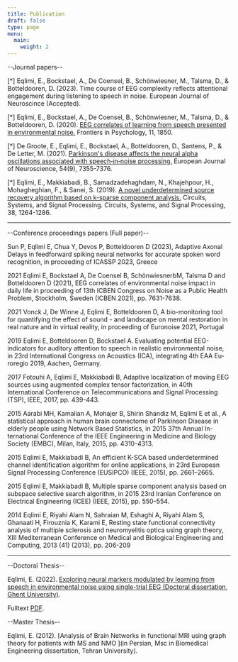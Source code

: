 ```yaml
---
title: Publication
draft: false
type: page
menu:
  main:
    weight: 2
---
```

--Journal papers--

[*] Eqlimi, E., Bockstael, A., De Coensel, B., Schönwiesner, M., Talsma, D., & Botteldooren, D. (2023). Time course of EEG complexity reflects attentional engagement during listening to speech in noise. European Journal of Neuroscince (Accepted).

[*] Eqlimi, E., Bockstael, A., De Coensel, B., Schönwiesner, M., Talsma, D., & Botteldooren, D. (2020). [EEG correlates of learning from speech presented in environmental noise.](https://www.frontiersin.org/articles/10.3389/fpsyg.2020.01850/full) Frontiers in Psychology, 11, 1850.

[*] De Groote, E., Eqlimi, E., Bockstael, A., Botteldooren, D., Santens, P., & De Letter, M. (2021). [Parkinson's disease affects the neural alpha oscillations associated with speech‐in‐noise processing.](https://onlinelibrary.wiley.com/doi/abs/10.1111/ejn.15477) European Journal of Neuroscience, 54(9), 7355-7376.

[*] Eqlimi, E., Makkiabadi, B., Samadzadehaghdam, N., Khajehpour, H., Mohagheghian, F., & Sanei, S. (2019). [A novel underdetermined source recovery algorithm based on k-sparse component analysis.](https://link.springer.com/article/10.1007/s00034-018-0910-9) Circuits, Systems, and Signal Processing</a>. Circuits, Systems, and Signal Processing, 38, 1264-1286.

---------------------------------------------------------------------------------------------
--Conference proceedings papers (Full paper)--


Sun P, Eqlimi E, Chua Y, Devos P, Botteldooren D (2023), Adaptive Axonal Delays in feedforward spiking neural
networks for accurate spoken word recognition, in proceeding of ICASSP 2023, Greece

2021 Eqlimi E, Bockstael A, De Coensel B, SchönwiesnerbM, Talsma D and Botteldooren D (2021), EEG correlates
of environmental noise impact in daily life in proceeding of 13th ICBEN Congress on Noise as a Public Health
Problem, Stockholm, Sweden (ICBEN 2021), pp. 7631-7638.

2021 Vonck J, De Winne J, Eqlimi E, Botteldooren D, A bio-monitoring tool for quantifying the effect of sound -
and landscape on mental restoration in real nature and in virtual reality, in proceeding of Euronoise 2021,
Portugal

2019 Eqlimi E, Botteldooren D, Bockstael A. Evaluating potential EEG-indicators for auditory attention to speech
in realistic environmental noise, in 23rd International Congress on Acoustics (ICA), integrating 4th EAA Eu-
roregio 2019, Aachen, Germany.

2017 Fotouhi A, Eqlimi E, Makkiabadi B, Adaptive localization of moving EEG sources using augmented complex
tensor factorization, in 40th International Conference on Telecommunications and Signal Processing (TSP),
IEEE, 2017, pp. 439-443.

2015 Aarabi MH, Kamalian A, Mohajer B, Shirin Shandiz M, Eqlimi E et al., A statistical approach in human brain
connectome of Parkinson Disease in elderly people using Network Based Statistics, in 2015 37th Annual In-
ternational Conference of the IEEE Engineering in Medicine and Biology Society (EMBC), Milan, Italy, 2015,
pp. 4310-4313.

2015 Eqlimi E, Makkiabadi B, An efficient K-SCA based underdetermined channel identification algorithm for online
applications, in 23rd European Signal Processing Conference (EUSIPCO) (IEEE, 2015), pp. 2661–2665.

2015 Eqlimi E, Makkiabadi B, Multiple sparse component analysis based on subspace selective search algorithm,
in 2015 23rd Iranian Conference on Electrical Engineering (ICEE) (IEEE, 2015), pp. 550–554.

2014 Eqlimi E, Riyahi Alam N, Sahraian M, Eshaghi A, Riyahi Alam S, Ghanaati H, Firouznia K, Karami E, Resting
state functional connectivity analysis of multiple sclerosis and neuromyelitis optica using graph theory, XIII
Mediterranean Conference on Medical and Biological Engineering and Computing, 2013 (41) (2013), pp.
206-209


---------------------------------------------------------------------------------------------
--Doctoral Thesis--

Eqlimi, E. (2022). [Exploring neural markers modulated by learning from speech in environmental noise using single-trial EEG (Doctoral dissertation, Ghent University)](https://biblio.ugent.be/publication/01GJ5HTSJYBWAG656CTYKSG7A4).

Fulltext [PDF](https://www.researchgate.net/publication/365565540_Exploring_neural_markers_modulated_by_learning_from_speech_in_environmental_noise_using_single-trial_EEG).

--Master Thesis--

Eqlimi, E. (2012). [Analysis of Brain Networks in functional MRI using graph theory for patients with MS and NMO ](in Persian, Msc in Biomedical Engineering dissertation, Tehran University).

